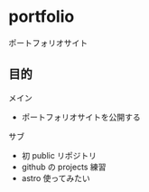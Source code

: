 # portfolio

ポートフォリオサイト

## 目的

メイン

- ポートフォリオサイトを公開する

サブ

- 初 public リポジトリ
- github の projects 練習
- astro 使ってみたい
